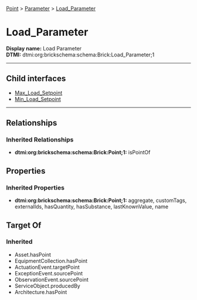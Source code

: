 [Point](../../Point.md) > [Parameter](../Parameter.md) > [Load_Parameter](.)
# Load_Parameter

**Display name:** Load Parameter<br />
**DTMI:** dtmi:org:brickschema:schema:Brick:Load_Parameter;1

---


## Child interfaces
* [Max_Load_Setpoint](Max_Load_Setpoint.md)
* [Min_Load_Setpoint](Min_Load_Setpoint.md)

---
## Relationships
### Inherited Relationships
* **dtmi:org:brickschema:schema:Brick:Point;1:** isPointOf
## Properties
### Inherited Properties
* **dtmi:org:brickschema:schema:Brick:Point;1:** aggregate, customTags, externalIds, hasQuantity, hasSubstance, lastKnownValue, name
## Target Of
### Inherited
* Asset.hasPoint
* EquipmentCollection.hasPoint
* ActuationEvent.targetPoint
* ExceptionEvent.sourcePoint
* ObservationEvent.sourcePoint
* ServiceObject.producedBy
* Architecture.hasPoint
